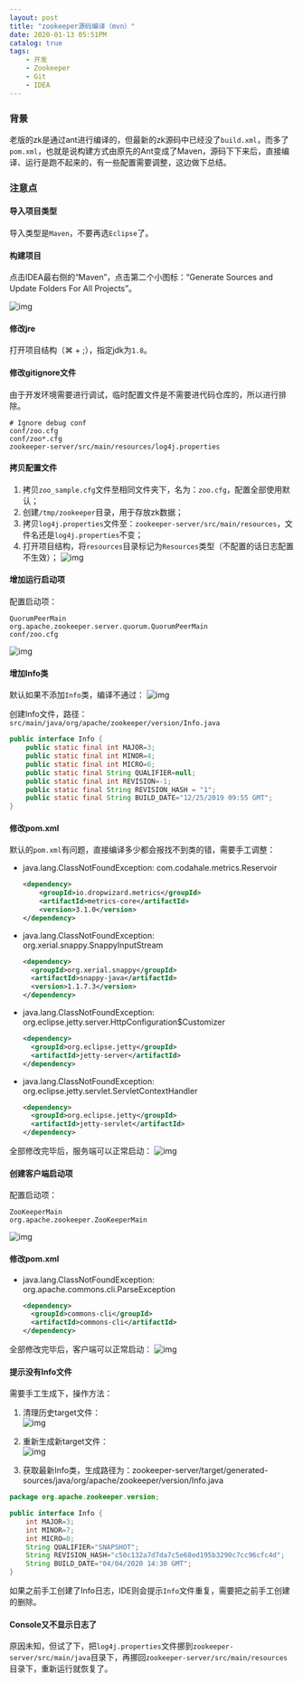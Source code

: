 ```yaml
---
layout: post
title: "zookeeper源码编译（mvn）"
date: 2020-01-13 05:51PM
catalog: true
tags:
    - 开发
    - Zookeeper
    - Git
    - IDEA
---
```


### 背景

老版的zk是通过ant进行编译的，但最新的zk源码中已经没了`build.xml`，而多了`pom.xml`，也就是说构建方式由原先的Ant变成了Maven，源码下下来后，直接编译、运行是跑不起来的，有一些配置需要调整，这边做下总结。

### 注意点

#### 导入项目类型

导入类型是`Maven`，不要再选`Eclipse`了。

#### 构建项目

点击IDEA最右侧的“Maven”，点击第二个小图标：“Generate Sources and Update Folders For All Projects”。

![img](/img/in-post/post-200113-zk-src-build/WechatIMG10.png)

#### 修改jre

打开项目结构（⌘ + ;），指定jdk为`1.8`。

#### 修改gitignore文件

由于开发环境需要进行调试，临时配置文件是不需要进代码仓库的，所以进行排除。

```
# Ignore debug conf
conf/zoo.cfg
conf/zoo*.cfg
zookeeper-server/src/main/resources/log4j.properties
```

#### 拷贝配置文件

  1. 拷贝`zoo_sample.cfg`文件至相同文件夹下，名为：`zoo.cfg`，配置全部使用默认；
  2. 创建`/tmp/zookeeper`目录，用于存放zk数据；
  3. 拷贝`log4j.properties`文件至：`zookeeper-server/src/main/resources`，文件名还是`log4j.properties`不变；
  4. 打开项目结构，将`resources`目录标记为`Resources`类型（不配置的话日志配置不生效）；
    ![img](/img/in-post/post-200113-zk-src-build/WechatIMG22.png)

#### 增加运行启动项

配置启动项：

```
QuorumPeerMain
org.apache.zookeeper.server.quorum.QuorumPeerMain
conf/zoo.cfg
```

![img](/img/in-post/post-200113-zk-src-build/WechatIMG14.png)

#### 增加Info类

默认如果不添加`Info`类，编译不通过：
![img](/img/in-post/post-200113-zk-src-build/WechatIMG16.png)

创建Info文件，路径：`src/main/java/org/apache/zookeeper/version/Info.java`

```java
public interface Info {
    public static final int MAJOR=3;
    public static final int MINOR=4;
    public static final int MICRO=6;
    public static final String QUALIFIER=null;
    public static final int REVISION=-1;
    public static final String REVISION_HASH = "1";
    public static final String BUILD_DATE="12/25/2019 09:55 GMT";
}
```

#### 修改pom.xml

默认的`pom.xml`有问题，直接编译多少都会报找不到类的错，需要手工调整：

- java.lang.ClassNotFoundException: com.codahale.metrics.Reservoir
  ```xml
  <dependency>
      <groupId>io.dropwizard.metrics</groupId>
      <artifactId>metrics-core</artifactId>
      <version>3.1.0</version>
  </dependency>
  ```

- java.lang.ClassNotFoundException: org.xerial.snappy.SnappyInputStream
  ```xml
  <dependency>
    <groupId>org.xerial.snappy</groupId>
    <artifactId>snappy-java</artifactId>
    <version>1.1.7.3</version>
  </dependency>
  ```

- java.lang.ClassNotFoundException: org.eclipse.jetty.server.HttpConfiguration$Customizer
  ```xml
  <dependency>
    <groupId>org.eclipse.jetty</groupId>
    <artifactId>jetty-server</artifactId>
  </dependency>
  ```

- java.lang.ClassNotFoundException: org.eclipse.jetty.servlet.ServletContextHandler
  ```xml
  <dependency>
    <groupId>org.eclipse.jetty</groupId>
    <artifactId>jetty-servlet</artifactId>
  </dependency>
  ```

全部修改完毕后，服务端可以正常启动：
![img](/img/in-post/post-200113-zk-src-build/WechatIMG19.png)

#### 创建客户端启动项

配置启动项：

```
ZooKeeperMain
org.apache.zookeeper.ZooKeeperMain
```

![img](/img/in-post/post-200113-zk-src-build/WechatIMG18.png)

#### 修改pom.xml

- java.lang.ClassNotFoundException: org.apache.commons.cli.ParseException
  ```xml
  <dependency>
    <groupId>commons-cli</groupId>
    <artifactId>commons-cli</artifactId>
  </dependency>
  ```

全部修改完毕后，客户端可以正常启动：
![img](/img/in-post/post-200113-zk-src-build/WechatIMG20.png)

#### 提示没有Info文件

需要手工生成下，操作方法：

1. 清理历史target文件：  
![img](/img/in-post/post-200113-zk-src-build/20200404/WechatIMG20.png)

2. 重新生成新target文件：  
![img](/img/in-post/post-200113-zk-src-build/WechatIMG10.png)

3. 获取最新Info类，生成路径为：zookeeper-server/target/generated-sources/java/org/apache/zookeeper/version/Info.java  

```java
package org.apache.zookeeper.version;

public interface Info {
    int MAJOR=3;
    int MINOR=7;
    int MICRO=0;
    String QUALIFIER="SNAPSHOT";
    String REVISION_HASH="c50c132a7d7da7c5e68ed195b3290c7cc96cfc4d";
    String BUILD_DATE="04/04/2020 14:30 GMT";
}
```

如果之前手工创建了Info日志，IDE则会提示`Info`文件重复，需要把之前手工创建的删除。

#### Console又不显示日志了

原因未知，但试了下，把`log4j.properties`文件挪到`zookeeper-server/src/main/java`目录下，再挪回`zookeeper-server/src/main/resources`目录下，重新运行就恢复了。

